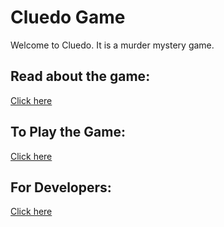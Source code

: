 # Cluedo Game

Welcome to Cluedo. It is a murder mystery game.

## Read about the game:

[Click here](https://github.com/step-9/cluedo-bloodhounds/wiki/about-game)

## To Play the Game:

[Click here](https://cluedo-bloodhounds.onrender.com/)

## For Developers:

[Click here](https://cluedo-bloodhounds-dev.onrender.com/)
